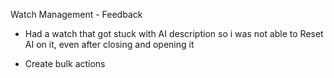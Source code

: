 Watch Management - Feedback

- Had a watch that got stuck with AI description so i was not able to Reset AI on it, even after closing and opening it

- Create bulk actions
